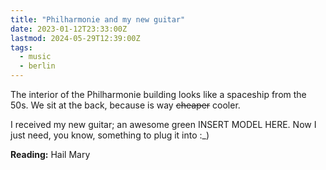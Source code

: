 ```yaml
---
title: "Philharmonie and my new guitar"
date: 2023-01-12T23:33:00Z
lastmod: 2024-05-29T12:39:00Z
tags:
  - music
  - berlin
---
```


The interior of the Philharmonie building looks like a spaceship from the 50s. We sit at the back, because is way ~~cheaper~~ cooler.

I received my new guitar; an awesome green INSERT MODEL HERE. Now I just need, you know, something to plug it into :_)

**Reading:** Hail Mary